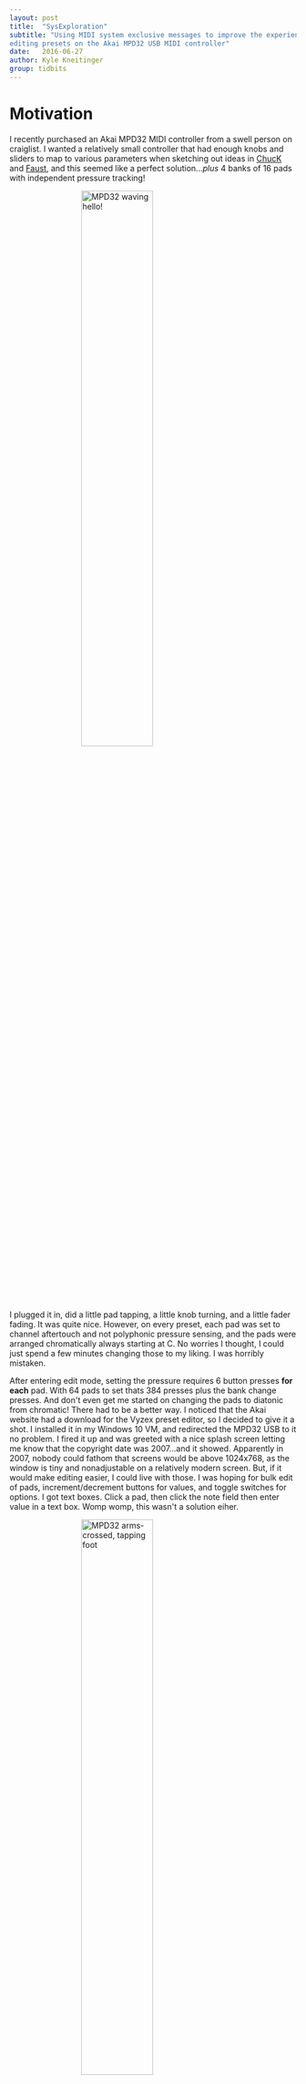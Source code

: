```yaml
---
layout: post
title:  "SysExploration"
subtitle: "Using MIDI system exclusive messages to improve the experience of
editing presets on the Akai MPD32 USB MIDI controller"
date:   2016-06-27
author: Kyle Kneitinger
group: tidbits
---
```


<style>
@import 'https://fonts.googleapis.com/css?family=Press+Start+2P';
</style>

# Motivation
I recently purchased an Akai MPD32 MIDI controller from a swell person on
craiglist.  I wanted a relatively small controller that had enough knobs and
sliders to map to various parameters when sketching out ideas in
[ChucK](http://chuck.stanford.edu/) and [Faust](http://faust.grame.fr/), and
this seemed like a perfect solution...*plus* 4 banks of 16 pads with independent
pressure tracking!

<img src="{{ site.baseurl }}/img/mpd_hello.gif" alt="MPD32 waving hello!"
style="display:block;margin:auto;width:50%;">


I plugged it in, did a little pad tapping, a little knob turning, and a little
fader fading.  It was quite nice.  However, on every preset, each pad was set to
channel aftertouch and not polyphonic pressure sensing, and the pads were
arranged chromatically always starting at C.  No worries I thought, I could just
spend a few minutes changing those to my liking.  I was horribly mistaken.

After entering edit mode, setting the pressure requires 6 button presses **for each** pad.
With 64 pads to set thats 384 presses plus the bank change presses. And don't
even get me started on changing the pads to diatonic from chromatic! There had
to be a better way. I noticed that the Akai website had a download for the Vyzex
preset editor, so I decided to give it a shot. I installed it in my Windows 10
VM, and redirected the MPD32 USB to it no problem.  I fired it up and was
greeted with a nice splash screen letting me know that the copyright date was
2007...and it showed.  Apparently in 2007, nobody could fathom that screens
would be above 1024x768, as the window is tiny and nonadjustable on a relatively
modern screen. But, if it would make editing easier, I could live with those. I
was hoping for bulk edit of pads, increment/decrement buttons for values, and
toggle switches for options.  I got text boxes.  Click a pad, then click the note
field then enter value in a text box.  Womp womp, this wasn't a solution eiher.

<img src="{{ site.baseurl }}/img/mpd_stern.gif" alt="MPD32 arms-crossed, tapping
foot"
style="display:block;margin:auto;width:50%;">

So when faced with only two systems that are difficult to interact with, what should
one chose?  A third!

<img src="{{ site.baseurl }}/img/mpd_hokay.gif" alt="MPD32 stroking beard and
pondering about there being a better way."
style="display:block;margin:auto;width:50%;">

# Idea
I noticed that in the <span style="font-family: 'Press Start 2P', cursive; font-size: 11px;padding:2px;"> GLOBAL</span> menu on the MPD32, there is a <span style="font-family: 'Press Start 2P', cursive; font-size: 11px;padding:2px;"> SysEx Tx</span> option to
transmit the [MIDI **Sys**tem
**Ex**clusive](http://www.indiana.edu/~emusic/etext/MIDI/chapter3_MIDI9.shtml)
representation of a single preset to another device. I had encountered SysEx in
the past when I wanted to back up my Yamaha DX-7 patches to a computer, but
knowing nothing about its data representation, 'twas a pure mystery to me back then.
Now, equipped with 3 years of CS knowledge, I figured I could certainly grok
the format enough to write my own editor...and that is just what I did!

# The System Exclusive Specification
Since I was going to be extracting meaning from a SysEx dump, it would probably
be a good idea to see exactly what the SysEx specification is. I referred to a
couple of sites, and learned the entire specification in about 20 seconds.  I'm
not saying that to sound boastful, its just that the entire specification, for
better or for worse is:

<table style="padding-left:100px;padding-right:100px;font-size:12px;">
<tr style="background: #CCC;">
<td> 0xF0 </td>
<td> 0xXX, 0xYY, ... </td>
<td> 0xF7 </td>
</tr>
<tr>
<td> SysEx Begin </td>
<td> Any amount of data arranged in any way </td>
<td> SysEx End </td>
</tr>
</table><br>

Luckily, the MIDI Manufacturer's Association adopted the following convention to
specify which device a message is intended for.

<table style="font-size:12px;">
<tr style="background: #CCC;">
<td> 0xF0 </td>
<td> 0xMM </td>
<td> 0xMM </td>
<td> 0xMM </td>
<td> 0xPP </td>
<td> 0xXX, 0xYY, ... </td>
<td> 0xF7 </td>
</tr>
<tr>
<td> SysEx Begin </td>
<td colspan="3"> Manufacturer ID </td>
<td> Product ID </td>
<td> Any amount of data arranged in any way </td>
<td> SysEx End </td>
</tr>
</table>

It also seems that usually the first data byte will provide some sort of
opcode-like purpose, declaring the intent of the message.  With all this in
mind, lets look at the MPD32 data.

# Dumpin' The Data

I used the `amidi` from the `alsa-utils` suite of programs to accomplish most of this task. First, I needed to find the device ID, which is easily found with the list (`-l`) flag

{% highlight sh %}
$ amidi -l
Dir Device    Name
IO  hw:1,0,0  Akai MPD32 MIDI 1
IO  hw:1,0,1  Akai MPD32 MIDI 2
I   hw:1,0,2  Akai MPD32 MIDI 3
{% endhighlight %}

The MPD32 is quite flexible, so it provides 3 virtual devices, yet as it turns out (from trial and error),
only the first one transmits and receives SysEx messages, so I used that one from there on out.  Note the
"Device" field lists it as "hw:1,0,0", which is the value to be used in the
upcoming steps when interacting with the device.  Next, I used the port and
receive flags for `amidi` to store the data to a file called mpd_dump.syx.
First, I navigated to the <span style="font-family: 'Press Start 2P', cursive; font-size: 11px;padding:2px;"> SysEx Tx</span> page so as to not clutter the dump with
realtime button press info.  Then after running the following command, I pressed the
enter knob to initiate the tranfer, and pressed Ctrl+C to stop recieveing:

{% highlight text %}
$ amidi -p hw:1,0,0 -r mpd_dump.syx
^C
1033 bytes read
{% endhighlight %}

<img src="{{ site.baseurl }}/img/mpd_xfer.gif" alt="MPD32 transferring its
preset data"
style="display:block;margin:auto;width:50%;">

Wow. So 1033 bytes. That is a fairly hefty amount of data to sift through, so
first I need to verify that it was actually the preset dump.  First, a simple
`hexdump` on the SysEx file, confirms that it starts with an 0xF0, and ends with
an 0xF7 _(remember, little endian!)_.

{% highlight sh %}
$ hexdump mpd_dump.syx
47f0 6c00 0810 1e01 6547 656e 6972 2063
7800 0401 3201 013a 0204 323c 0300 0101
0002 0000 0000 0000 0000 0000 0003 0024
0001 0000 0003 0025 0001 0000 0003 0026
# many lines omitted for space!
6f00 0001 0000 0000 0170 0000 0000 7100
0001 0000 0100 7f00 0000 0b01 7f00 0100
0040 0000 4001 0000 00f7               
{% endhighlight %}

Furthermore, the preset was called "Generic". Assuming that the name is stored
in an ASCII-like format,  the `strings` command would find it.
 
{% highlight sh %}
$ strings mpd_dump.syx
Generic
{% endhighlight %}

Bingo! So I knew I was definitely dealing with the correct data, but how could I
know which of the 1033 bytes did what?

# Decipherin' the Data
The most obvious way to determine which byte was associated with which
parameter,  was to change some
parameters and track the deltas between the Generic dump and the new ones. But again, I'm doing this all to
_save work_ not make more and that sounds like quite an undertaking!  Since I was tracking changes or **diff**erences,
perhaps there was a standard tool I could use to, such as...`python`! Oh yeah, it
would probably be helpful to use `diff` too.  I wrote a script that encapsulated
the following flow:

1. Write a program that takes a raw binary SysEx message, and outputs it as hex
   values, one per line.
    1. Run it on the Generic mpd_dump.syx file
    1. Run it on the modified mpd_edit.syx file
1. `diff` the two outputs to calculate any lines that have changed. Because
   there is only one byte per line, the line number - 1 is the byte offset in
    the SysEx dump
1. Prompt for a comment on what I changed
1. Append the byte number, the generic value, the new value, and the comment to
   a .csv file
1. Assess if a coffee refill is needed
1. Repeat steps 1.2-5 until all desired parameters are mapped.

It became clear pretty quickly that the data was arranged in a **very**
intuitive manner!  For example, I began with the 1st pad, and changed it's menu
options one by one, and found that they are arranged in the dump in the same
order they appear on the screen.  Furthermore, the biggest relief was to find
that the data for all pads is stored identically and sequentially!  After
mapping the first pad (8 bytes), and the second pad, my prediction of where the
64th pad should begin was spot on: `PAD_BEGIN + (PAD_WIDTH * padNum)`, where
the respective values are 0x2C, 0x08, and the pad number desired (zero-indexed).
I ended up with the following map of how pad parameters are stored:

<table style="text-align:left;font-size:12px;">
<tr style="background: #CCC;font-weight: bold;">
<td>Offset from 0x2C + (0x8 * Pad #)</td>
<td>Parameter</td>
<td>Values</td>
</tr>
<tr>
<td>0x00</td>
<td>Mode</td>
<td>3:Note, 4:Program Change</td>
</tr>
<tr>
<td>0x01</td>
<td>Channel</td>
<td>0:Common. 1-3</td>
</tr>
<tr>
<td>0x02</td>
<td>Note Number</td>
<td>0-127</td>
</tr>
<tr>
<td>0x03</td>
<td>Trigger mode</td>
<td>0:Momentary 1, Toggle</td>
</tr>
<tr>
<td>0x04</td>
<td>Pressure Mode</td>
<td>0:Off, 1:Channel Press, 2: Polyphonic</td>
</tr>
<tr>
<td>0x05</td>
<td>Program Num</td>
<td>0-127</td>
</tr>
<tr>
<td>0x06</td>
<td>Bank MSB</td>
<td>0-127</td>
</tr>
<tr>
<td>0x07</td>
<td>Bank LSB</td>
<td>0-127</td>
</tr>
</table>

The layout was similar for the knobs, switches and faders, each of which have 8
physical * 3 banks = 24 virtual units.  They all varied in the different ways
they can be configured, some controls requiring 7 bytes, some only 5.
Additionally there are a few one-off settings such as the note-repeat
(drum-roll) button, tempo, playback control, etc.  The final mapping of all
parameters that were physically modifiable is:



<table style="text-align:left;font-size:12px;">
    <tr style="background: #CCC; font-weight: bold;">
        <td>Byte</td>
        <td>Field</td>
        <td>Valid Values</td>
    </tr>
    <tr>
        <td>0x0000</td>
        <td>SysEx Begin</td>
        <td>(0xF0)</td>
    </tr>
    <tr>
        <td>0x0001</td>
        <td>Mfg Id</td>
        <td>(0x47)</td>
    </tr>
    <tr>
        <td>0x0002</td>
        <td>Mfg Id</td>
        <td>(0x00)</td>
    </tr>
    <tr>
        <td>0x0003</td>
        <td>Mfg Id</td>
        <td>(0x6C)</td>
    </tr>
    <tr>
        <td>0x0004</td>
        <td>Prod Id</td>
        <td>(0x10)</td>
    </tr>
    <tr>
        <td>0x0007</td>
        <td>Preset number</td>
        <td>1-30</td>
    </tr>
    <tr>
        <td>0x0008</td>
        <td>Preset Name Char 0</td>
        <td>Pretty much ASCII</td>
    </tr>
    <tr>
        <td>…</td>
        <td>…</td>
        <td>…</td>
    </tr>
    <tr>
        <td>0x000F</td>
        <td>Preset Name Char 7</td>
        <td>Pretty much ASCII</td>
    </tr>
    <tr>
        <td>0x0010</td>
        <td>(Presumed null char for string)</td>
        <td>(0x00)</td>
    </tr>
    <tr>
        <td>0x0011</td>
        <td>Tempo</td>
        <td>30-300</td>
    </tr>
    <tr>
        <td>0x0012</td>
        <td>Time Divide Mode</td>
        <td>0:Momentary 1, Toggle</td>
    </tr>
    <tr>
        <td>0x0013</td>
        <td>Time Divide Amount</td>
        <td>0:1/4-Note-7:1/32T-Note</td>
    </tr>
    <tr>
        <td>0x0014</td>
        <td>Note Repeat Mode</td>
        <td>0:Momentary 1, Toggle</td>
    </tr>
    <tr>
        <td>0x0015</td>
        <td>Note Repeat Gate</td>
        <td>0-99</td>
    </tr>
    <tr>
        <td>0x0016</td>
        <td>Note Repeat Swing</td>
        <td>50-75</td>
    </tr>
    <tr>
        <td>0x0020</td>
        <td>Transport Mode</td>
        <td>0:MMC, 1:MIDI. 2:MMC/MIDI, 3:CTRL</td>
    </tr>
    <tr style="background: #9E9;">
        <td>0x002C</td>
        <td>Pad Mode</td>
        <td>3:Note, 4:Program Change</td>
    </tr>
    <tr style="background: #9E9;">
        <td><i>+0x01</i></td>
        <td>Channel</td>
        <td>0:Common. 1-3</td>
    </tr>
    <tr style="background: #9E9;">
        <td><i>+0x02</i></td>
        <td>Note Number</td>
        <td>0-127</td>
    </tr>
    <tr style="background: #9E9;">
        <td><i>+0x03</i></td>
        <td>Trigger mode</td>
        <td>0:Momentary 1, Toggle</td>
    </tr>
    <tr style="background: #9E9;">
        <td><i>+0x04</i></td>
        <td>Pressure Mode</td>
        <td>0:Off, 1:Channel Press, 2: Polyphonic</td>
    </tr>
    <tr style="background: #9E9;">
        <td><i>+0x05</i></td>
        <td>Program Num</td>
        <td>0-127</td>
    </tr>
    <tr style="background: #9E9;">
        <td><i>+0x06</i></td>
        <td>Bank MSB</td>
        <td>0-127</td>
    </tr>
    <tr style="background: #9E9;">
        <td><i>+0x07</i></td>
        <td>Bank LSB</td>
        <td>0-127</td>
    </tr>
    <tr style="background: #D8A;">
        <td>0x022C</td>
        <td>Knob Mode</td>
        <td>0:Control Change, 1:Aftertouch. 2: Inc/Dec</td>
    </tr>
    <tr style="background: #D8A;">
        <td><i>+0x01</i></td>
        <td>Channel</td>
        <td>0:Common. 1-3</td>
    </tr>
    <tr style="background: #D8A;">
        <td><i>+0x02</i></td>
        <td>Control Change Number</td>
        <td>0-127</td>
    </tr>
    <tr style="background: #D8A;">
        <td><i>+0x03</i></td>
        <td>CC/Aftertouch Min</td>
        <td>0-127</td>
    </tr>
    <tr style="background: #D8A;">
        <td><i>+0x04</i></td>
        <td>CC/Aftertouch Max</td>
        <td>0-127</td>
    </tr>
    <tr style="background: #D8A;">
        <td><i>+0x05</i></td>
        <td>NRPN Left</td>
        <td>0-127</td>
    </tr>
    <tr style="background: #D8A;">
        <td><i>+0x06</i></td>
        <td>NRPN Right</td>
        <td>0-127</td>
    </tr>
    <tr style="background: #FE8;">
        <td>0x02D4</td>
        <td>Fader Mode</td>
        <td>0:Control Change, 1:Aftertouch</td>
    </tr>
    <tr style="background: #FE8;">
        <td><i>+0x01</i></td>
        <td>Channel</td>
        <td>0:Common. 1-3</td>
    </tr>
    <tr style="background: #FE8;">
        <td><i>+0x02</i></td>
        <td>Control Change Number</td>
        <td>0-127</td>
    </tr>
    <tr style="background: #FE8;">
        <td><i>+0x03</i></td>
        <td>CC/Aftertouch Min</td>
        <td>0-127</td>
    </tr>
    <tr style="background: #FE8;">
        <td><i>+0x04</i></td>
        <td>CC/Aftertouch Max</td>
        <td>0-127</td>
    </tr>
    <tr style="background: #AEE;">
        <td>0x034C</td>
        <td>Switch Mode</td>
        <td>0:Control Change, 1:Program Change</td>
    </tr>
    <tr style="background: #AEE;">
        <td><i>+0x01</i></td>
        <td>Channel</td>
        <td>0:Common. 1-3</td>
    </tr>
    <tr style="background: #AEE;">
        <td><i>+0x02</i></td>
        <td>Control Change Number</td>
        <td>0-127</td>
    </tr>
    <tr style="background: #AEE;">
        <td><i>+0x03</i></td>
        <td>Trigger mode</td>
        <td>0:Momentary 1, Toggle</td>
    </tr>
    <tr style="background: #AEE;">
        <td><i>+0x04</i></td>
        <td>Program Number</td>
        <td>0-127</td>
    </tr>
    <tr style="background: #AEE;">
        <td><i>+0x05</i></td>
        <td>Bank MSB</td>
        <td>0-127</td>
    </tr>
    <tr style="background: #AEE;">
        <td><i>+0x06</i></td>
        <td>Bank LSB</td>
        <td>0-127</td>
    </tr>
    <tr>
        <td>0x0408</td>
        <td>SysEx End</td>
        <td>(0xF7)</td>
    </tr>
</table>

<p style="text-align:center;font-style:italic;margin-bottom:-2px;">Color key:</p>
<table style="font-size:10px;">
<tr>
<td style="background:#9E9;">Pad data block</td>
<td style="background:#D8A;">Knob data block</td>
<td style="background:#FE8;">Fader data block</td>
<td style="background:#AEE;">Switch data block</td>
</tr>
</table>
<br>

# Workin' with the Data
So there it was, my very own preset map! Now I had the key to whatever
configuration I could dream up!  I did a quick test to verify that uploading a
.syx works, by changing the mpd_edit.syx's name bytes from "Generic" to
"Doop" (with spaces filling in the remaining 4 bytes) in the bless hex editor

<img src="{{ site.baseurl }}/img/bless.png" alt="Changing the name to Doop in
bless"
style="display:block;margin:auto;width:100%;">

and then uploaded it with our good pal `amidi`

{% highlight text %}
$ amidi -p hw:1,0,0 -s mpd_edit.syx
{% endhighlight %}

and what do you know...it worked!

<img src="{{ site.baseurl }}/img/doop.png" alt="MPD32 showing the name Doop"
style="display:block;margin:auto;width:60%;">

With basic editing and uploading confirmed to be working, I could finally code
any patch I wanted: polyphonic pressure, diatonic scales, momentary
buttons...anything!  I have plans to develop this into a GTK app, ideally one
that can edit many different MIDI controllers, but below is a snippet
demonstrating low-level manipulation of the .syx file. Then I can use `aplay`,
just like above, to upload this patch to the MPD32.

{% highlight python %}
from struct import *

PAD_BASE  = 0x2C
PAD_WIDTH = 0x8
PAD_MAX   = 0x40

SWITCH_BASE  = 0x34C
SWITCH_WIDTH = 0x7
SWITCH_MAX   = 0x18

WHOLE     = 2
HALF      = 1
MAJOR  = [ WHOLE, WHOLE, HALF, WHOLE, WHOLE, WHOLE, HALF ]

# Load base file into list of bytes
with open("mpd_dump.syx", mode='rb') as file:
    rawSysex = file.read()
sysex = list(unpack("B" * len(rawSysex), rawSysex))

# Set all pads to polyphonic aftertouch!
for i in range(PAD_MAX):
    sysex[PAD_BASE + (PAD_WIDTH * i) + 0x4] = 2

# Arrange the pads to the E major scale!  (MIDI note 28 = E1)
step = 0
base = 28
for i in range(PAD_MAX):
    sysex[PAD_BASE + (PAD_WIDTH * i) + 0x2] = base
    base += MAJOR[step]
    step = (step + 1) % 7

# Set all of the buttons to momentary!
for i in range(SWITCH_MAX):
    sysex[SWITCH_BASE + (SWITCH_WIDTH * i) + 0x3] = 0


# Write modified values to new file
with open("mpd_edit.syx", mode='wb') as file:
    file.write(bytes(sysex))
{% endhighlight %}

# Moving Forward

Like I said, my next step is turn this into an extensible GUI app, so I would
have to take care to design it in such a way that facilitates easy community
creation of other controllers. Furthermore, the very offline workflow of receive
.syx, modify .syx, send .syx could be replaced by dynamic, realtime editing,
including syncronized editing in the device and the app.  I know that the MPD
transmits and recieves these events, using much smaller 10-byte realtime
messages reflecting just the edited parameter. This workflow is a bit nicer in
that changes are instantly synced to the device, and can be experimented with on
the fly, while the device is in use even.  

This exercise taught me a lot, and I look forward to seeing where this
goes...not to mention making some quite expressive instruments and grooving with
them!

<img src="{{ site.baseurl }}/img/mpd_play.gif" alt="MPD32 playing itself"
style="display:block;margin:auto;width:50%;border: 2px solid #000;">

*feel free to contact me with any comments or corrections via the options listed
at the bottom
of the page.*                                                                                 

